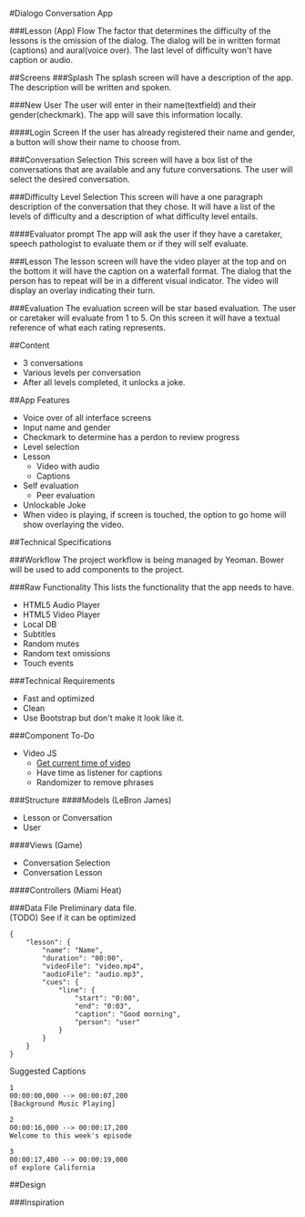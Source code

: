 #Dialogo Conversation App

###Lesson (App) Flow
The factor that determines the difficulty of the lessons is the 
omission of the dialog. The dialog will be in written format 
(captions) and aural(voice over). The last level of difficulty 
won't have caption or audio.

##Screens
###Splash
The splash screen will have a description of the app. 
The description will be written and spoken.

###New User
The user will enter in their name(textfield) and 
their gender(checkmark). The app will save this 
information locally.

####Login Screen
If the user has already registered their name and gender, 
a button will show their name to choose from.

###Conversation Selection
This screen will have a box list of the conversations that 
are available and any future conversations. The user 
will select the desired conversation.

###Difficulty Level Selection
This screen will have a one paragraph description of the 
conversation that they chose. It will have a list of the 
levels of difficulty and a description of what 
difficulty level entails.

####Evaluator prompt
The app will ask the user if they have a caretaker, 
speech pathologist to evaluate them or if 
they will self evaluate.

###Lesson
The lesson screen will have the video player at the 
top and on the bottom it will have the caption on 
a waterfall format. The dialog that the person has to 
repeat will be in a different visual indicator. The 
video will display an overlay indicating their turn.

###Evaluation
The evaluation screen will be star based evaluation. The 
user or caretaker will evaluate from 1 to 5. On this 
screen it will have a textual reference of 
what each rating represents.

##Content
- 3 conversations
- Various levels per conversation
- After all levels completed, it unlocks a joke.

##App Features
- Voice over of all interface screens
- Input name and gender
- Checkmark to determine has a perdon to review progress
- Level selection
- Lesson
  - Video with audio
  - Captions
- Self evaluation
  - Peer evaluation
- Unlockable Joke
- When video is playing, if screen is touched, the option to go home will show overlaying the video.

##Technical Specifications

###Workflow
The project workflow is being managed by Yeoman.
Bower will be used to add components to the project.

###Raw Functionality
This lists the functionality that the app needs to have.
- HTML5 Audio Player
- HTML5 Video Player
- Local DB
- Subtitles
- Random mutes
- Random text omissions
- Touch events

###Technical Requirements
- Fast and optimized
- Clean
- Use Bootstrap but don't make it look like it.

###Component To-Do
- Video JS
  - [Get current time of video](http://stackoverflow.com/questions/6380956/current-duration-time-of-html5-video)
  - Have time as listener for captions
  - Randomizer to remove phrases

###Structure
####Models (LeBron James)
- Lesson or Conversation
- User

####Views (Game)
- Conversation Selection
- Conversation Lesson

####Controllers (Miami Heat)

###Data File
Preliminary data file.  
(TODO) See if it can be optimized

```
{
	"lesson": {
		"name": "Name",
		"duration": "00:00",
		"videoFile": "video.mp4",
		"audioFile": "audio.mp3",
		"cues": {
			"line": {
				"start": "0:00",
				"end": "0:03",
				"caption": "Good morning",
				"person": "user"
			}
		}
	}
}
```

Suggested Captions  

```
1
00:00:00,000 --> 00:00:07,200
[Background Music Playing]

2
00:00:16,000 --> 00:00:17,200
Welcome to this week's episode

3
00:00:17,400 --> 00:00:19,000
of explore California

```

##Design

###Inspiration
